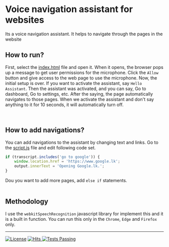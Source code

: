 # Voice navigation assistant for websites
Its a voice navigation assistant. It helps to navigate through the pages in the website


## How to run?
First, select the [index.html](https://github.com/DasunThathsara/Voice-Navigation-Assistant-for-Websites/tree/main/index.html) file and open it. When it opens, the browser pops up a message to get user permissions for the microphone. Click the `Allow` button and give access to the web page to use the microphone. Now, the initial setup is over. If you want to activate the assistant, say `Hello Assistant`. Then the assistant was activated, and you can say, Go to dashboard, Go to settings, etc. After the saying, the page automatically navigates to those pages. When we activate the assistant and don't say anything to it for 10 seconds, it will automatically turn off.

<br />

## How to add navigations?
You can add navigations to the assistant by changing text and links. Go to the [script.js](https://github.com/DasunThathsara/Voice-Navigation-Assistant-for-Websites/tree/main/script.js) file and edit following code set.
```javascript
if (transcript.includes('go to google')) {
    window.location.href = 'https://www.google.lk';
    output.innerText = 'Opening Google.lk.';
}
```

Dou you want to add more pages, add `else if` statements.
<br/><br/>


## Methodology
I use the `webkitSpeechRecognition` javascript library for implement this and it is a built in function. You can run this only in the `Chrome`, `Edge` and `Firefox` only.

____

[![License](https://img.shields.io/badge/License-Apache_2.0-blue.svg)](https://opensource.org/licenses/Apache-2.0)
<a href="https://hits.sh/github.com/DasunThathsara/Voice-Navigation-Assistant-for-Websites/">
    <img alt="Hits" src="https://hits.sh/github.com/DasunThathsara/Voice-Navigation-Assistant-for-Websites.svg?label=Views"/>
</a>
<a href="https://github.com/DasunThathsara/Voice-Navigation-Assistant-for-Websites/actions">
    <img alt="Tests Passing" src="https://github.com/anuraghazra/github-readme-stats/workflows/Test/badge.svg" />
</a>
